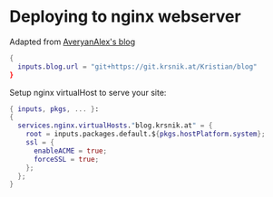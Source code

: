 # Deploying to nginx webserver

Adapted from [AveryanAlex's blog](https://averyan.ru/en/p/nix-flakes-hugo)

```nix
{
  inputs.blog.url = "git+https://git.krsnik.at/Kristian/blog"
}
```

Setup nginx virtualHost to serve your site:

```nix
{ inputs, pkgs, ... }:
{
  services.nginx.virtualHosts."blog.krsnik.at" = {
    root = inputs.packages.default.${pkgs.hostPlatform.system};
    ssl = {
      enableACME = true;
      forceSSL = true;
    };
  };
}
```
